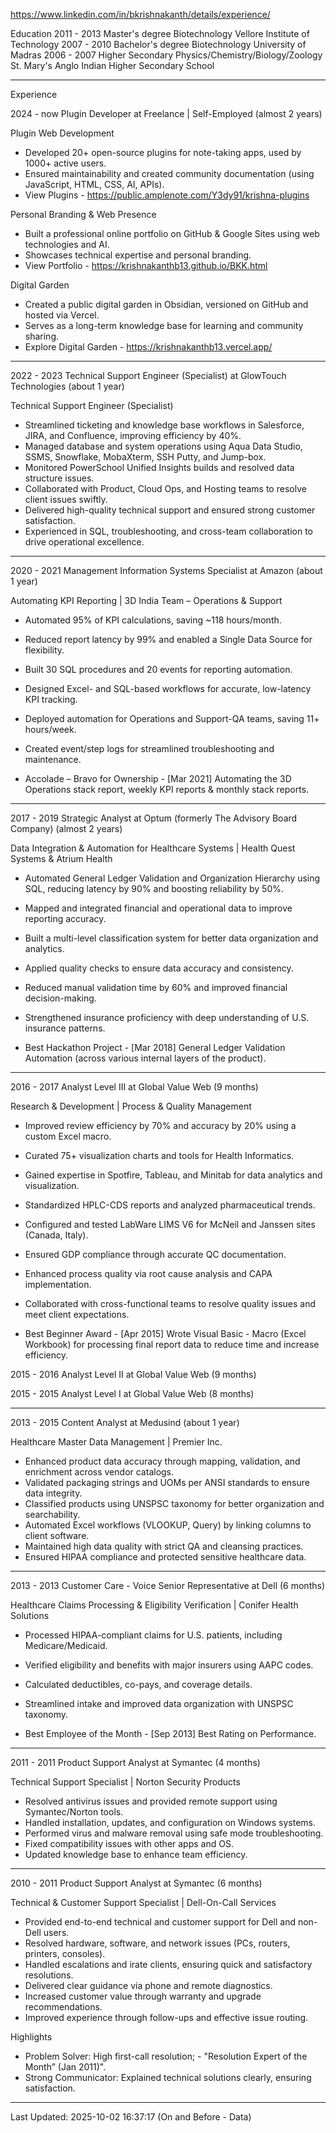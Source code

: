 
https://www.linkedin.com/in/bkrishnakanth/details/experience/

Education
2011 - 2013	Master's degree Biotechnology Vellore Institute of Technology
2007 - 2010	Bachelor's degree Biotechnology University of Madras
2006 - 2007	Higher Secondary Physics/Chemistry/Biology/Zoology St. Mary's Anglo Indian Higher Secondary School

---

Experience

2024 - now	Plugin Developer at Freelance | Self-Employed (almost 2 years)

Plugin Web Development

- Developed 20+ open-source plugins for note-taking apps, used by 1000+ active users.
- Ensured maintainability and created community documentation (using JavaScript, HTML, CSS, AI, APIs).
- View Plugins - https://public.amplenote.com/Y3dy91/krishna-plugins

Personal Branding & Web Presence

- Built a professional online portfolio on GitHub & Google Sites using web technologies and AI.
- Showcases technical expertise and personal branding.
- View Portfolio - https://krishnakanthb13.github.io/BKK.html

Digital Garden

- Created a public digital garden in Obsidian, versioned on GitHub and hosted via Vercel.
- Serves as a long-term knowledge base for learning and community sharing.
- Explore Digital Garden - https://krishnakanthb13.vercel.app/

---

2022 - 2023	Technical Support Engineer (Specialist) at GlowTouch Technologies (about 1 year)

Technical Support Engineer (Specialist)

- Streamlined ticketing and knowledge base workflows in Salesforce, JIRA, and Confluence, improving efficiency by 40%.
- Managed database and system operations using Aqua Data Studio, SSMS, Snowflake, MobaXterm, SSH Putty, and Jump-box.
- Monitored PowerSchool Unified Insights builds and resolved data structure issues.
- Collaborated with Product, Cloud Ops, and Hosting teams to resolve client issues swiftly.
- Delivered high-quality technical support and ensured strong customer satisfaction.
- Experienced in SQL, troubleshooting, and cross-team collaboration to drive operational excellence.

---

2020 - 2021	Management Information Systems Specialist at Amazon (about 1 year)

Automating KPI Reporting | 3D India Team – Operations & Support

- Automated 95% of KPI calculations, saving ~118 hours/month.
- Reduced report latency by 99% and enabled a Single Data Source for flexibility.
- Built 30 SQL procedures and 20 events for reporting automation.
- Designed Excel- and SQL-based workflows for accurate, low-latency KPI tracking.
- Deployed automation for Operations and Support-QA teams, saving 11+ hours/week.
- Created event/step logs for streamlined troubleshooting and maintenance.

- Accolade – Bravo for Ownership - [Mar 2021]
Automating the 3D Operations stack report, weekly KPI reports & monthly stack reports.

---

2017 - 2019	Strategic Analyst at Optum (formerly The Advisory Board Company) (almost 2 years)

Data Integration & Automation for Healthcare Systems | Health Quest Systems & Atrium Health

- Automated General Ledger Validation and Organization Hierarchy using SQL, reducing latency by 90% and boosting reliability by 50%.
- Mapped and integrated financial and operational data to improve reporting accuracy.
- Built a multi-level classification system for better data organization and analytics.
- Applied quality checks to ensure data accuracy and consistency.
- Reduced manual validation time by 60% and improved financial decision-making.
- Strengthened insurance proficiency with deep understanding of U.S. insurance patterns.

- Best Hackathon Project - [Mar 2018]
General Ledger Validation Automation (across various internal layers of the product).

---

2016 - 2017	Analyst Level III at Global Value Web (9 months)

Research & Development | Process & Quality Management

- Improved review efficiency by 70% and accuracy by 20% using a custom Excel macro.
- Curated 75+ visualization charts and tools for Health Informatics.
- Gained expertise in Spotfire, Tableau, and Minitab for data analytics and visualization.
- Standardized HPLC-CDS reports and analyzed pharmaceutical trends.
- Configured and tested LabWare LIMS V6 for McNeil and Janssen sites (Canada, Italy).
- Ensured GDP compliance through accurate QC documentation.
- Enhanced process quality via root cause analysis and CAPA implementation.
- Collaborated with cross-functional teams to resolve quality issues and meet client expectations.


- Best Beginner Award - [Apr 2015]
Wrote Visual Basic - Macro (Excel Workbook) for processing final report data to reduce time and increase efficiency.

2015 - 2016	Analyst Level II at Global Value Web (9 months)

2015 - 2015	Analyst Level I at Global Value Web (8 months)

---

2013 - 2015	Content Analyst at Medusind (about 1 year)

Healthcare Master Data Management | Premier Inc.

- Enhanced product data accuracy through mapping, validation, and enrichment across vendor catalogs.
- Validated packaging strings and UOMs per ANSI standards to ensure data integrity.
- Classified products using UNSPSC taxonomy for better organization and searchability.
- Automated Excel workflows (VLOOKUP, Query) by linking columns to client software.
- Maintained high data quality with strict QA and cleansing practices.
- Ensured HIPAA compliance and protected sensitive healthcare data.

---

2013 - 2013	Customer Care - Voice Senior Representative at Dell (6 months)

Healthcare Claims Processing & Eligibility Verification | Conifer Health Solutions

- Processed HIPAA-compliant claims for U.S. patients, including Medicare/Medicaid.
- Verified eligibility and benefits with major insurers using AAPC codes.
- Calculated deductibles, co-pays, and coverage details.
- Streamlined intake and improved data organization with UNSPSC taxonomy.

- Best Employee of the Month - [Sep 2013]
Best Rating on Performance.

---

2011 - 2011	Product Support Analyst at Symantec (4 months)

Technical Support Specialist | Norton Security Products

- Resolved antivirus issues and provided remote support using Symantec/Norton tools.
- Handled installation, updates, and configuration on Windows systems.
- Performed virus and malware removal using safe mode troubleshooting.
- Fixed compatibility issues with other apps and OS.
- Updated knowledge base to enhance team efficiency.


---

2010 - 2011	Product Support Analyst at Symantec (6 months)

Technical & Customer Support Specialist | Dell-On-Call Services

- Provided end-to-end technical and customer support for Dell and non-Dell users.
- Resolved hardware, software, and network issues (PCs, routers, printers, consoles).
- Handled escalations and irate clients, ensuring quick and satisfactory resolutions.
- Delivered clear guidance via phone and remote diagnostics.
- Increased customer value through warranty and upgrade recommendations.
- Improved experience through follow-ups and effective issue routing.

Highlights

- Problem Solver: High first-call resolution; - "Resolution Expert of the Month” (Jan 2011)".
- Strong Communicator: Explained technical solutions clearly, ensuring satisfaction.

---

Last Updated: 2025-10-02 16:37:17 (On and Before - Data)